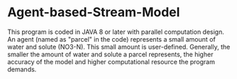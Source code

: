 # Agent-based-Stream-Model

This program is coded in JAVA 8 or later with parallel computation design. 
An agent (named as "parcel" in the code) represents a small amount of water and solute (NO3-N). This small amount is user-defined. 
Generally, the smaller the amount of water and solute a parcel represents, the higher accuracy of the model and higher computational resource the program demands.

